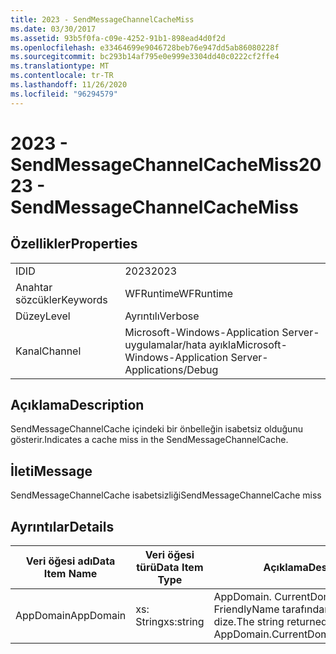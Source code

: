 ```yaml
---
title: 2023 - SendMessageChannelCacheMiss
ms.date: 03/30/2017
ms.assetid: 93b5f0fa-c09e-4252-91b1-898ead4d0f2d
ms.openlocfilehash: e33464699e9046728beb76e947dd5ab86080228f
ms.sourcegitcommit: bc293b14af795e0e999e3304dd40c0222cf2ffe4
ms.translationtype: MT
ms.contentlocale: tr-TR
ms.lasthandoff: 11/26/2020
ms.locfileid: "96294579"
---
```

# <a name="2023---sendmessagechannelcachemiss"></a><span data-ttu-id="c5e12-102">2023 - SendMessageChannelCacheMiss</span><span class="sxs-lookup"><span data-stu-id="c5e12-102">2023 - SendMessageChannelCacheMiss</span></span>

## <a name="properties"></a><span data-ttu-id="c5e12-103">Özellikler</span><span class="sxs-lookup"><span data-stu-id="c5e12-103">Properties</span></span>  
  
|||  
|-|-|  
|<span data-ttu-id="c5e12-104">ID</span><span class="sxs-lookup"><span data-stu-id="c5e12-104">ID</span></span>|<span data-ttu-id="c5e12-105">2023</span><span class="sxs-lookup"><span data-stu-id="c5e12-105">2023</span></span>|  
|<span data-ttu-id="c5e12-106">Anahtar sözcükler</span><span class="sxs-lookup"><span data-stu-id="c5e12-106">Keywords</span></span>|<span data-ttu-id="c5e12-107">WFRuntime</span><span class="sxs-lookup"><span data-stu-id="c5e12-107">WFRuntime</span></span>|  
|<span data-ttu-id="c5e12-108">Düzey</span><span class="sxs-lookup"><span data-stu-id="c5e12-108">Level</span></span>|<span data-ttu-id="c5e12-109">Ayrıntılı</span><span class="sxs-lookup"><span data-stu-id="c5e12-109">Verbose</span></span>|  
|<span data-ttu-id="c5e12-110">Kanal</span><span class="sxs-lookup"><span data-stu-id="c5e12-110">Channel</span></span>|<span data-ttu-id="c5e12-111">Microsoft-Windows-Application Server-uygulamalar/hata ayıkla</span><span class="sxs-lookup"><span data-stu-id="c5e12-111">Microsoft-Windows-Application Server-Applications/Debug</span></span>|  
  
## <a name="description"></a><span data-ttu-id="c5e12-112">Açıklama</span><span class="sxs-lookup"><span data-stu-id="c5e12-112">Description</span></span>  

 <span data-ttu-id="c5e12-113">SendMessageChannelCache içindeki bir önbelleğin isabetsiz olduğunu gösterir.</span><span class="sxs-lookup"><span data-stu-id="c5e12-113">Indicates a cache miss in the SendMessageChannelCache.</span></span>  
  
## <a name="message"></a><span data-ttu-id="c5e12-114">İleti</span><span class="sxs-lookup"><span data-stu-id="c5e12-114">Message</span></span>  

 <span data-ttu-id="c5e12-115">SendMessageChannelCache isabetsizliği</span><span class="sxs-lookup"><span data-stu-id="c5e12-115">SendMessageChannelCache miss</span></span>  
  
## <a name="details"></a><span data-ttu-id="c5e12-116">Ayrıntılar</span><span class="sxs-lookup"><span data-stu-id="c5e12-116">Details</span></span>  
  
|<span data-ttu-id="c5e12-117">Veri öğesi adı</span><span class="sxs-lookup"><span data-stu-id="c5e12-117">Data Item Name</span></span>|<span data-ttu-id="c5e12-118">Veri öğesi türü</span><span class="sxs-lookup"><span data-stu-id="c5e12-118">Data Item Type</span></span>|<span data-ttu-id="c5e12-119">Açıklama</span><span class="sxs-lookup"><span data-stu-id="c5e12-119">Description</span></span>|  
|--------------------|--------------------|-----------------|  
|<span data-ttu-id="c5e12-120">AppDomain</span><span class="sxs-lookup"><span data-stu-id="c5e12-120">AppDomain</span></span>|<span data-ttu-id="c5e12-121">xs: String</span><span class="sxs-lookup"><span data-stu-id="c5e12-121">xs:string</span></span>|<span data-ttu-id="c5e12-122">AppDomain. CurrentDomain. FriendlyName tarafından döndürülen dize.</span><span class="sxs-lookup"><span data-stu-id="c5e12-122">The string returned by AppDomain.CurrentDomain.FriendlyName.</span></span>|
